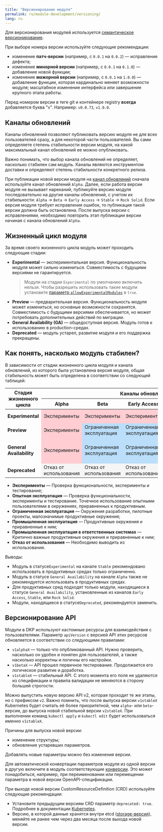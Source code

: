 ```yaml
---
title: "Версионирование модуля"
permalink: ru/module-development/versioning/
lang: ru
---
```


Для версионирования модулей используется [семантическое версионирование](https://semver.org/lang/ru/).

При выборе номера версии используйте следующие рекомендации:

- изменение **патч-версии** (например, c `0.0.1` на `0.0.2`) — исправление дефекта;
- изменение **минорной версии** (например, c `0.0.1` на `0.1.0`) — добавление новой функции;
- изменение **мажорной версии** (например, c `0.0.1` на `1.0.0`) — добавление функции, которая кардинально меняет возможности модуля; масштабное изменение интерфейса или завершение крупного этапа работы.

Перед номером версии в теге git и контейнере registry **всегда** добавляется буква "v". Например: `v0.0.73`, `v1.0.0`.

## Каналы обновлений

Каналы обновлений позволяют публиковать версию модуля не для всех пользователей сразу, а для некоторой части пользователей. Вы сами определяете степень стабильности версии модуля, на какой максимальный канал обновлений ее можно опубликовать.

Важно понимать, что выбор канала обновлений не определяет, насколько стабилен сам модуль. Каналы являются инструментом доставки и определяют степень стабильности конкретного релиза.

При публикации новой версии модуля на [канал обновлений](../../deckhouse-release-channels.html) сначала используйте канал обновлений `Alpha`. Далее, если работа версии модуля не вызывает нареканий, публикуйте версию модуля последовательно на другие каналы обновлений, с учетом их стабильности: `Alpha` → `Beta` → `Early Access` → `Stable` → `Rock Solid`. Если версия модуля требует исправления ошибок, то публикация такой версии должна быть остановлена. После выпуска версии с исправлениями, необходимо повторить этап публикации версии начиная с канала обновлений `Alpha`.

## Жизненный цикл модуля

За время своего жизненного цикла модуль может проходить следующие стадии:

- **Experimental** — экспериментальная версия. Функциональность модуля может сильно измениться. Совместимость с будущими версиями не гарантируется.
  > Модули на стадии `Experimental` по умолчанию включить нельзя.
  > Чтобы разрешить использовать такие модули установите [параметр `allowExperimentalModules`](../../modules/deckhouse/configuration.html#parameters-allowexperimentalmodules) в `true`.
- **Preview** — предварительная версия. Функциональность модуля может измениться, но основные возможности сохранятся. Совместимость с будущими версиями обеспечивается, но может потребовать дополнительных действий по миграции.
- **General Availability (GA)** — общедоступная версия. Модуль готов к использованию в production-средах.
- **Deprecated** — модуль устарел, развитие модуля и его поддержка прекращены.

## Как понять, насколько модуль стабилен?

В зависимости от стадии жизненного цикла модуля и канала обновлений, из которого была установлена версия модуля, общая стабильность может быть определена в соответствии со следующей таблицей:

<table class="versioning-table">
  <thead>
    <tr class="header-row">
      <th rowspan="2">Стадия жизненного цикла</th>
      <th colspan="5">Каналы обновлений</th>
    </tr>
    <tr class="sub-header">
      <th>Alpha</th>
      <th>Beta</th>
      <th class="middle">Early Access</th>
      <th>Stable</th>
      <th>Rock Solid</th>
    </tr>
  </thead>
  <tbody>
    <tr>
      <td><strong>Experimental</strong></td>
      <td style="background-color:#FFCDD2">Эксперименты</td>
      <td style="background-color:#FFCDD2">Эксперименты</td>
      <td style="background-color:#FFCDD2">Эксперименты</td>
      <td style="background-color:#FFE0B2">Опытная эксплуатация</td>
      <td style="background-color:#FFE0B2">Опытная эксплуатация</td>
    </tr>
    <tr>
      <td><strong>Preview</strong></td>
      <td style="background-color:#FFCDD2">Эксперименты</td>
      <td style="background-color:#BBDEFB">Ограниченная эксплуатация</td>
      <td style="background-color:#BBDEFB">Ограниченная эксплуатация</td>
      <td style="background-color:#C8E6C9">Промышленная эксплуатация</td>
      <td style="background-color:#C8E6C9">Промышленная эксплуатация</td>
    </tr>
    <tr>
      <td><strong>General Availability</strong></td>
      <td style="background-color:#FFCDD2">Эксперименты</td>
      <td style="background-color:#BBDEFB">Ограниченная эксплуатация</td>
      <td style="background-color:#BBDEFB">Ограниченная эксплуатация</td>
      <td style="background-color:#C8E6C9">Промышленная эксплуатация</td>
      <td style="background-color:#A5D6A7">Промышленная эксплуатация в ответственных системах</td>
    </tr>
    <tr>
      <td><strong>Deprecated</strong></td>
      <td style="background-color:#F5F5F5">Отказ от использования</td>
      <td style="background-color:#F5F5F5">Отказ от использования</td>
      <td style="background-color:#F5F5F5">Отказ от использования</td>
      <td style="background-color:#F5F5F5">Отказ от использования</td>
      <td style="background-color:#F5F5F5">Отказ от использования</td>
    </tr>
  </tbody>
</table>

- **Эксперименты** — Проверка функциональности, эксперименты и тестирование;
- **Опытная эксплуатация** — Проверка функциональности, эксперименты и тестирование. Точечное использование опытными пользователями в окружениях, приравненных к продуктивным.
- **Ограниченная эксплуатация** — Окружения разработки, пилотные проекты, малозначимые продуктивные окружения;
- **Промышленная эксплуатация** — Продуктивные окружения и приравненные к ним;
- **Промышленная эксплуатация в ответственных системах** — Критично важные продуктивные окружения и приравненные к ним;
- **Отказ от использования** — Необходимо выводить из использования.

Выводы:

- Модуль в статусе`Experimental` на канале `Stable` рекомендовано использовать в продуктивных средах только ограниченно.
- Модуль в статусе `General Availability` на канале `Alpha` также не рекомендуется использовать в продуктивных средах.
- Для продуктивных сред подходят только модули, находящиеся в статусе `General Availability`, установленные из каналов `Early Access`, `Stable`, или `Rock Solid`.
- Модули, находящиеся в статусе`Deprecated`, рекомендуется заменить.

## Версионирование API

Модули в DKP используют кастомные ресурсы для взаимодействия с пользователями. Параметр `apiVersion` с версией API этих ресурсов обновляется в соответствии со следующими правилами:

- `v1alphaX` — только что опубликованный API. Нужно проверить, насколько он удобен и понятен для пользователей, а также насколько корректны и логичны его настройки.
- `v1betaX` — API прошел первичное тестирование. Продолжается его логическое развитие и доработка.
- `v1stableX` — стабильный API. С этого момента его поля не удаляются из спецификации и правила валидации не меняются в сторону большей строгости.

Можно выпустить новую версию API v2, которая проходит те же этапы, но с префиксом `v2`. Важно помнить, что после выпуска версии `v1stableX` Kubernetes будет считать её более приоритетной, чем `alpha`- или `beta`-версии, до выпуска новой стабильной версии `v2stableX`. При выполнении команд `kubectl apply` и `kubectl edit` будет использоваться именно `v1stableX`.

Причины для выпуска новой версии:

- изменение структуры;
- обновление устаревших параметров.

Добавлять новые параметры можно без изменения версии.

Для автоматической конвертации параметров модуля из одной версии в другую включите в модуль соответствующие [конверсии](../structure/#conversions).
Это может понадобиться, например, при переименовании или перемещении параметра в новой версии OpenAPI-спецификации.

При выходе новой версии CustomResourceDefinition (CRD) используйте следующие рекомендации:

- Установите предыдущим версиям CRD параметр `deprecated: true`. Подробнее в документации [Kubernetes](https://kubernetes.io/docs/tasks/extend-kubernetes/custom-resources/custom-resource-definition-versioning/#version-deprecation).
- Версию, в которой данные хранятся внутри etcd ([storage-версия](https://kubernetes.io/docs/tasks/extend-kubernetes/custom-resources/custom-resource-definition-versioning/#upgrade-existing-objects-to-a-new-stored-version)), меняйте не ранее чем через два месяца после выхода новой версии.
